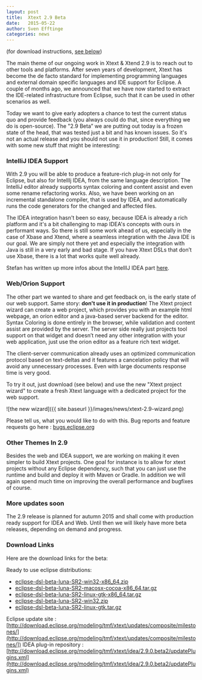 ```yaml
---
layout: post
title:  Xtext 2.9 Beta
date:   2015-05-22
author: Sven Efftinge
categories: news
---
```


(for download instructions, [see below](#download-links))

The main theme of our ongoing work in Xtext & Xtend 2.9 is to reach out to other tools and platforms. After seven years of development, Xtext has become the de facto standard for implementing programming languages and external domain specific languages and IDE support for Eclipse. A couple of months ago, we announced that we have now started to extract the IDE-related infrastructure from Eclipse, such that it can be used in other scenarios as well.

Today we want to give early adopters a chance to test the current status quo and provide feedback (you always could do that, since everything we do is open-source). The "2.9 Beta” we are putting out today is a frozen state of the head, that was tested just a bit and has known issues. So it's not an actual release and you should not use it in production! Still, it comes with some new stuff that might be interesting:

### IntelliJ IDEA Support

With 2.9 you will be able to produce a feature-rich plug-in not only for Eclipse, but also for IntellIj IDEA, from the same language description. The IntelliJ editor already supports syntax coloring and content assist and even some rename refactoring works. Also, we have been working on an incremental standalone compiler, that is used by IDEA, and automatically runs the code generators for the changed and affected files.

The IDEA integration hasn't been so easy, because IDEA is already a rich platform and it's a bit challenging to map IDEA's concepts with ours in performant ways. So there is still some work ahead of us, especially in the case of Xbase and Xtend, where a seamless integration with the Java IDE is our goal. We are simply not there yet and especially the integration with Java is still in a very early and bad stage. If you have Xtext DSLs that don’t use Xbase, there is a lot that works quite well already.

Stefan has written up more infos about the IntellIJ IDEA part [here](http://oehme.github.io/2015/05/22/xtext-intellij-beta.html).

### Web/Orion Support

The other part we wanted to share and get feedback on, is the early state of our web support. Same story: <b>don't use it in production</b>! The Xtext project wizard can create a web project, which provides you with an example html webpage, an orion editor and a java-based server backend for the editor. Syntax Coloring is done entirely in the browser, while validation and content assist are provided by the server. The server side really just projects tool support on that widget and doesn’t need any other integration with your web application, just use the orion editor as a feature rich text widget.

The client-server communication already uses an optimized communication protocol based on text-deltas and it features a cancelation policy that will avoid any unnecessary processes. Even with large documents response time is very good.

To try it out, just download (see below) and use the new "Xtext project wizard" to create a fresh Xtext language with a dedicated project for the web support.

![the new wizard]({{ site.baseurl }}/images/news/xtext-2.9-wizard.png)

Please tell us, what you would like to do with this. Bug reports and feature requests go here : [bugs.eclipse.org](https://bugs.eclipse.org/bugs/enter_bug.cgi?product=TMF&component=Xtext)

### Other Themes In 2.9

Besides the web and IDEA support, we are working on making it even simpler to build Xtext projects. One goal for instance is to allow for xtext projects without any Eclipse dependency, such that you can just use the runtime and build and deploy it with Maven or Gradle. In addition we will again spend much time on improving the overall performance and bugfixes of course.

### More updates soon

The 2.9 release is planned for autumn 2015 and shall come with production ready support for IDEA and Web. Until then we will likely have more beta releases, depending on demand and progress.

### Download Links

Here are the download links for the beta:

Ready to use eclipse distributions:
 - [eclipse-dsl-beta-luna-SR2-win32-x86_64.zip](http://www.eclipse.org/modeling/download.php?file=/modeling/tmf/xtext/downloads/distros/eclipse-dsl-beta-luna-SR2-win32-x86_64.zip&r=2)
 - [eclipse-dsl-beta-luna-SR2-macosx-cocoa-x86_64.tar.gz](http://www.eclipse.org/modeling/download.php?file=/modeling/tmf/xtext/downloads/distros/eclipse-dsl-beta-luna-SR2-macosx-cocoa-x86_64.tar.gz&r=2)
 - [eclipse-dsl-beta-luna-SR2-linux-gtk-x86_64.tar.gz](http://www.eclipse.org/modeling/download.php?file=/modeling/tmf/xtext/downloads/distros/eclipse-dsl-beta-luna-SR2-linux-gtk-x86_64.tar.gz&r=2)
 - [eclipse-dsl-beta-luna-SR2-win32.zip](http://www.eclipse.org/modeling/download.php?file=/modeling/tmf/xtext/downloads/distros/eclipse-dsl-beta-luna-SR2-win32.zip&r=2)
 - [eclipse-dsl-beta-luna-SR2-linux-gtk.tar.gz](http://www.eclipse.org/modeling/download.php?file=/modeling/tmf/xtext/downloads/distros/eclipse-dsl-beta-luna-SR2-linux-gtk.tar.gz&r=2)
 
Eclipse update site : [http://download.eclipse.org/modeling/tmf/xtext/updates/composite/milestones/](http://download.eclipse.org/modeling/tmf/xtext/updates/composite/milestones/])
IDEA plug-in repository : [http://download.eclipse.org/modeling/tmf/xtext/idea/2.9.0.beta2/updatePlugins.xml](http://download.eclipse.org/modeling/tmf/xtext/idea/2.9.0.beta2/updatePlugins.xml)

